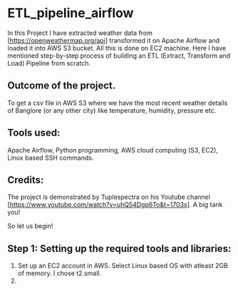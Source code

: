 # ETL_pipeline_airflow
In this Project I have extracted weather data from [https://openweathermap.org/api] transformed it on Apache Airflow and loaded it into AWS S3 bucket. All this is done on EC2 machine.
Here I have mentioned step-by-step process of building an ETL (Extract, Transform and Load) Pipeline from scratch. 

## Outcome of the project.
To get a csv file in AWS S3 where we have the most recent weather details of Banglore (or any other city) like temperature, humidity, pressure etc.

## Tools used:
Apache Airflow, Python programming,
AWS cloud computing (S3, EC2),
Linux based SSH commands.

## Credits:
The project is demonstrated by Tuplespectra on his Youtube channel [https://www.youtube.com/watch?v=uhQ54Dgp6To&t=1703s]. A big tank you!

So let us begin!

## Step 1: Setting up the required tools and libraries:
1. Set up an EC2 account in AWS. Select Linux based OS with atleast 2GB of memory. I chose t2.small.
2. 


